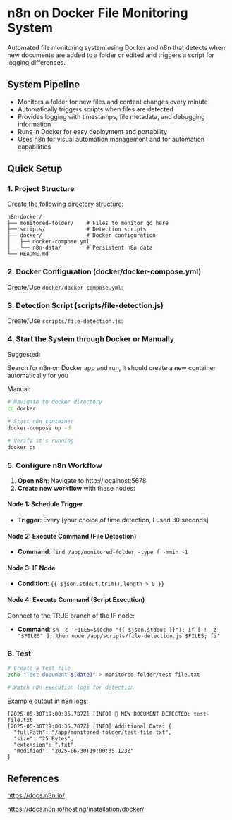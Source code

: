 # n8n on Docker File Monitoring System

Automated file monitoring system using Docker and n8n that detects when new documents are added to a folder or edited and triggers a script for logging differences.

## System Pipeline

- Monitors a folder for new files and content changes every minute
- Automatically triggers scripts when files are detected
- Provides logging with timestamps, file metadata, and debugging information
- Runs in Docker for easy deployment and portability
- Uses n8n for visual automation management and for automation capabilities

## Quick Setup

### 1. Project Structure

Create the following directory structure:

```
n8n-docker/
├── monitored-folder/    # Files to monitor go here
├── scripts/             # Detection scripts
├── docker/              # Docker configuration
│   ├── docker-compose.yml
│   └── n8n-data/        # Persistent n8n data
└── README.md
```

### 2. Docker Configuration (docker/docker-compose.yml)

Create/Use `docker/docker-compose.yml`:

### 3. Detection Script (scripts/file-detection.js)

Create/Use `scripts/file-detection.js`:

### 4. Start the System through Docker or Manually

Suggested:

Search for n8n on Docker app and run, it should create a new container automatically for you

Manual:

```bash
# Navigate to docker directory
cd docker

# Start n8n container
docker-compose up -d

# Verify it's running
docker ps
```

### 5. Configure n8n Workflow

1. **Open n8n**: Navigate to http://localhost:5678
3. **Create new workflow** with these nodes:

#### Node 1: Schedule Trigger
- **Trigger**: Every [your choice of time detection, I used 30 seconds]

#### Node 2: Execute Command (File Detection)
- **Command**: `find /app/monitored-folder -type f -mmin -1`

#### Node 3: IF Node
- **Condition**: `{{ $json.stdout.trim().length > 0 }}`

#### Node 4: Execute Command (Script Execution)
Connect to the TRUE branch of the IF node:
- **Command**: `sh -c 'FILES=$(echo "{{ $json.stdout }}"); if [ ! -z "$FILES" ]; then node /app/scripts/file-detection.js $FILES; fi'`

### 6. Test

```bash
# Create a test file
echo "Test document $(date)" > monitored-folder/test-file.txt

# Watch n8n execution logs for detection
```

Example output in n8n logs:
```
[2025-06-30T19:00:35.787Z] [INFO] 📄 NEW DOCUMENT DETECTED: test-file.txt
[2025-06-30T19:00:35.787Z] [INFO] Additional Data: {
  "fullPath": "/app/monitored-folder/test-file.txt",
  "size": "25 Bytes",
  "extension": ".txt",
  "modified": "2025-06-30T19:00:35.123Z"
}
```

## References
https://docs.n8n.io/ 

https://docs.n8n.io/hosting/installation/docker/
